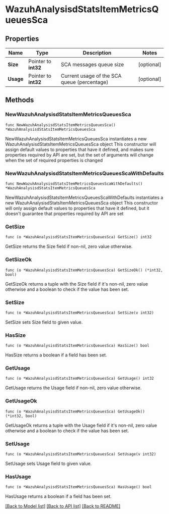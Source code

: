 # WazuhAnalysisdStatsItemMetricsQueuesSca

## Properties

Name | Type | Description | Notes
------------ | ------------- | ------------- | -------------
**Size** | Pointer to **int32** | SCA messages queue size | [optional] 
**Usage** | Pointer to **int32** | Current usage of the SCA queue (percentage) | [optional] 

## Methods

### NewWazuhAnalysisdStatsItemMetricsQueuesSca

`func NewWazuhAnalysisdStatsItemMetricsQueuesSca() *WazuhAnalysisdStatsItemMetricsQueuesSca`

NewWazuhAnalysisdStatsItemMetricsQueuesSca instantiates a new WazuhAnalysisdStatsItemMetricsQueuesSca object
This constructor will assign default values to properties that have it defined,
and makes sure properties required by API are set, but the set of arguments
will change when the set of required properties is changed

### NewWazuhAnalysisdStatsItemMetricsQueuesScaWithDefaults

`func NewWazuhAnalysisdStatsItemMetricsQueuesScaWithDefaults() *WazuhAnalysisdStatsItemMetricsQueuesSca`

NewWazuhAnalysisdStatsItemMetricsQueuesScaWithDefaults instantiates a new WazuhAnalysisdStatsItemMetricsQueuesSca object
This constructor will only assign default values to properties that have it defined,
but it doesn't guarantee that properties required by API are set

### GetSize

`func (o *WazuhAnalysisdStatsItemMetricsQueuesSca) GetSize() int32`

GetSize returns the Size field if non-nil, zero value otherwise.

### GetSizeOk

`func (o *WazuhAnalysisdStatsItemMetricsQueuesSca) GetSizeOk() (*int32, bool)`

GetSizeOk returns a tuple with the Size field if it's non-nil, zero value otherwise
and a boolean to check if the value has been set.

### SetSize

`func (o *WazuhAnalysisdStatsItemMetricsQueuesSca) SetSize(v int32)`

SetSize sets Size field to given value.

### HasSize

`func (o *WazuhAnalysisdStatsItemMetricsQueuesSca) HasSize() bool`

HasSize returns a boolean if a field has been set.

### GetUsage

`func (o *WazuhAnalysisdStatsItemMetricsQueuesSca) GetUsage() int32`

GetUsage returns the Usage field if non-nil, zero value otherwise.

### GetUsageOk

`func (o *WazuhAnalysisdStatsItemMetricsQueuesSca) GetUsageOk() (*int32, bool)`

GetUsageOk returns a tuple with the Usage field if it's non-nil, zero value otherwise
and a boolean to check if the value has been set.

### SetUsage

`func (o *WazuhAnalysisdStatsItemMetricsQueuesSca) SetUsage(v int32)`

SetUsage sets Usage field to given value.

### HasUsage

`func (o *WazuhAnalysisdStatsItemMetricsQueuesSca) HasUsage() bool`

HasUsage returns a boolean if a field has been set.


[[Back to Model list]](../README.md#documentation-for-models) [[Back to API list]](../README.md#documentation-for-api-endpoints) [[Back to README]](../README.md)



